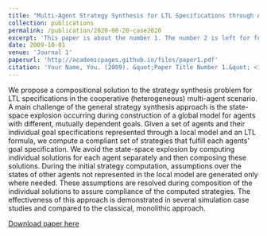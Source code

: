 ```yaml
---
title: "Multi-Agent Strategy Synthesis for LTL Specifications through Assumption Composition"
collection: publications
permalink: /publication/2020-08-20-case2020
excerpt: 'This paper is about the number 1. The number 2 is left for future work.'
date: 2009-10-01
venue: 'Journal 1'
paperurl: 'http://academicpages.github.io/files/paper1.pdf'
citation: 'Your Name, You. (2009). &quot;Paper Title Number 1.&quot; <i>Journal 1</i>. 1(1).'
---
```

We propose a compositional solution to the strategy synthesis problem for LTL specifications in the cooperative (heterogeneous) multi-agent scenario. A main challenge of the general strategy synthesis approach is the state-space explosion occurring during construction of a global model for agents with different, mutually dependent goals. Given a set of agents and their individual goal specifications represented through a local model and an LTL formula, we compute a compliant set of strategies that fulfill each agents' goal specification. We avoid the state-space explosion by computing individual solutions for each agent separately and then composing these solutions. During the initial strategy computation, assumptions over the states of other agents not represented in the local model are generated only where needed. These assumptions are resolved during composition of the individual solutions to assure compliance of the computed strategies. The effectiveness of this approach is demonstrated in several simulation case studies and compared to the classical, monolithic approach.

[Download paper here](https://doi.org/10.1109/CASE48305.2020.9216991)